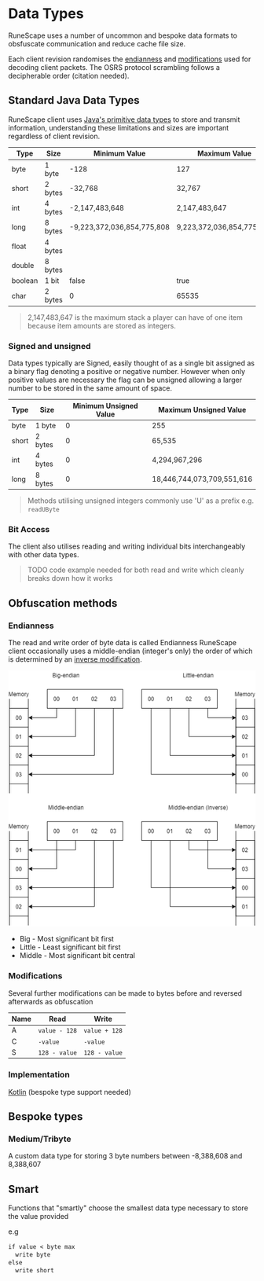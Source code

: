 # Data Types

RuneScape uses a number of uncommon and bespoke data formats to obsfuscate communication and reduce cache file size.

Each client revision randomises the [endianness](#endianness) and [modifications](#modifications) used for decoding client packets. The OSRS protocol scrambling follows a decipherable order (citation needed).

## Standard Java Data Types
RuneScape client uses [Java's primitive data types](https://docs.oracle.com/javase/tutorial/java/nutsandbolts/datatypes.html) to store and transmit information, understanding these limitations and sizes are important regardless of client revision.

| Type | Size | Minimum Value | Maximum Value |
|---|---|---|---|
| byte | 1 byte | -128 | 127 |
| short | 2 bytes | -32,768 | 32,767 |
| int | 4 bytes | -2,147,483,648 | 2,147,483,647 |
| long | 8 bytes | -9,223,372,036,854,775,808 | 9,223,372,036,854,775,807 |
| float | 4 bytes |  |  |
| double | 8 bytes |  |  |
| boolean | 1 bit | false | true |
| char | 2 bytes | 0 | 65535 |

> 2,147,483,647 is the maximum stack a player can have of one item because item amounts are stored as integers.

### Signed and unsigned

Data types typically are Signed, easily thought of as a single bit assigned as a binary flag denoting a positive or negative number. However when only positive values are necessary the flag can be unsigned allowing a larger number to be stored in the same amount of space.

| Type | Size | Minimum Unsigned Value | Maximum Unsigned Value |
|---|---|---|---|
| byte | 1 byte | 0 | 255 |
| short | 2 bytes | 0 | 65,535 |
| int | 4 bytes | 0 | ‭4,294,967,296‬ |
| long | 8 bytes | 0 | ‭18,446,744,073,709,551,616‬ |

> Methods utilising unsigned integers commonly use 'U' as a prefix e.g. `readUByte`

### Bit Access

The client also utilises reading and writing individual bits interchangeably with other data types.

> TODO code example needed for both read and write which cleanly breaks down how it works

## Obfuscation methods

### Endianness

The read and write order of byte data is called Endianness
RuneScape client occasionally uses a middle-endian (integer's only) the order of which is determined by an [inverse modification](#modifications).

![Endian order](endian.png)

* Big - Most significant bit first
* Little - Least significant bit first
* Middle - Most significant bit central

### Modifications

Several further modifications can be made to bytes before and reversed afterwards as obfuscation

| Name | Read | Write |
|---|---|---|
| A | `value - 128` | `value + 128` |
| C | `-value` | `-value` |
| S | `128 - value` | `128 - value` |

### Implementation

[Kotlin](ModifiedEndianIO.kts) (bespoke type support needed)

## Bespoke types

### Medium/Tribyte

A custom data type for storing 3 byte numbers between -8,388,608 and 8,388,607

## Smart
Functions that "smartly" choose the smallest data type necessary to store the value provided

e.g
```text
if value < byte max
  write byte
else
  write short
```
